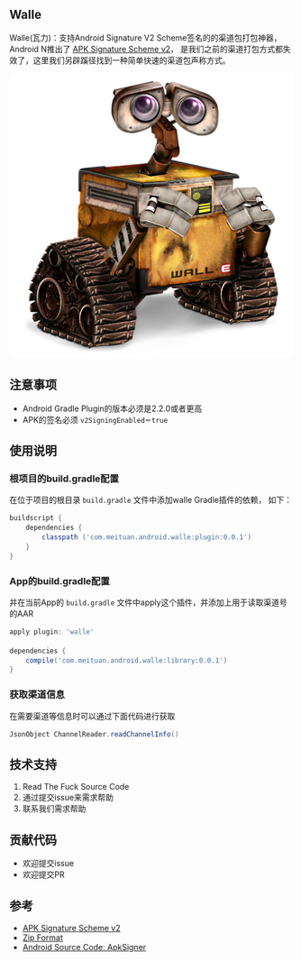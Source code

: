 ## Walle

Walle(瓦力)：支持Android Signature V2 Scheme签名的的渠道包打包神器，Android N推出了 [APK Signature Scheme v2](https://source.android.com/security/apksigning/v2.html)， 是我们之前的渠道打包方式都失效了，这里我们另辟蹊径找到一种简单快速的渠道包声称方式。

![walle.png](assets/walle.png) 

## 注意事项
* Android Gradle Plugin的版本必须是2.2.0或者更高
* APK的签名必须 `v2SigningEnabled＝true`


## 使用说明

### 根项目的build.gradle配置

在位于项目的根目录 `build.gradle` 文件中添加walle Gradle插件的依赖， 如下：

```gradle
buildscript {
    dependencies {
        classpath ('com.meituan.android.walle:plugin:0.0.1')
    }
}
```

### App的build.gradle配置

并在当前App的 `build.gradle` 文件中apply这个插件，并添加上用于读取渠道号的AAR

```gradle
apply plugin: 'walle'

dependencies {
    compile('com.meituan.android.walle:library:0.0.1') 
}
```

### 获取渠道信息

在需要渠道等信息时可以通过下面代码进行获取

```java
JsonObject ChannelReader.readChannelInfo()

```

## 技术支持

1. Read The Fuck Source Code
2. 通过提交issue来需求帮助
4. 联系我们需求帮助

## 贡献代码
* 欢迎提交issue
* 欢迎提交PR


## 参考
* [APK Signature Scheme v2](https://source.android.com/security/apksigning/v2.html)
* [Zip Format](https://en.wikipedia.org/wiki/Zip_(file_format))
* [Android Source Code: ApkSigner](https://android.googlesource.com/platform/build/+/8740e9d)

